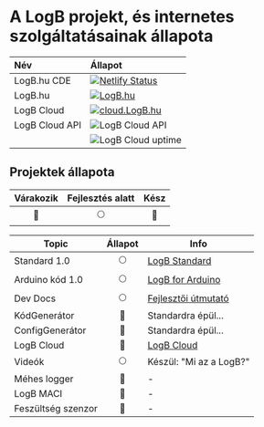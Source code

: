 # A LogB projekt, és internetes szolgáltatásainak állapota

| Név            | Állapot                                                                                                                                                                  |
| :------------- | :----------------------------------------------------------------------------------------------------------------------------------------------------------------------- |
| LogB.hu CDE    | [![Netlify Status](https://api.netlify.com/api/v1/badges/44c85e3a-d9e6-4de0-87f5-bdd676049de0/deploy-status)](https://app.netlify.com/sites/logb/deploys) |
| LogB.hu        | [![LogB.hu](https://img.shields.io/website/https/logb.hu.svg?down_message=OFFLINE&label=LogB.hu&up_message=ONLINE)](https://LogB.hu)                                     |
| LogB Cloud     | [![cloud.LogB.hu](https://img.shields.io/website/https/cloud.logb.hu.svg?down_message=OFFLINE&label=cloud.LogB.hu&up_message=ONLINE)](https://cloud.LogB.hu)             |
| LogB Cloud API | ![LogB Cloud API](https://img.shields.io/uptimerobot/status/m782142910-e7c15f1ef2796d794be9a706.svg?label=LogB%20Cloud%20API)                                            |
|                | ![LogB Cloud uptime](https://img.shields.io/uptimerobot/ratio/m782142910-e7c15f1ef2796d794be9a706.svg?label=Cloud%20API%20uptime)                                        |

## Projektek állapota

|  Várakozik   | Fejlesztés alatt |       Kész       |
| :----------: | :--------------: | :--------------: |
| :red_circle: |   :full_moon:    | :deciduous_tree: |

| Topic                                       |     Állapot      | Info                                                             |
| ------------------------------------------- | :--------------: | ---------------------------------------------------------------- |
| Standard 1.0                                |   :full_moon:    | [LogB Standard](/guide.md#logb-standard)                         |
| Arduino kód 1.0                             |   :full_moon:    | [LogB for Arduino](/guide.mda-logb-arduino-s-keretrendszere)     |
| Dev Docs                                    |   :full_moon:    | [Fejlesztői útmutató](/guide.md#a-logb-arduino-s-keretrendszere) |
| KódGenerátor                                |   :red_circle:   | Standardra épül...                                               |
| ConfigGenerátor                             |   :red_circle:   | Standardra épül...                                               |
| LogB Cloud <Badge text="Beta" type="warn"/> | :deciduous_tree: | [LogB Cloud](https://cloud.logb.hu)                              |
| Videók                                      |   :full_moon:    | Készül: "Mi az a LogB?"                                          |
| Méhes logger                                |   :red_circle:   | -                                                                |
| LogB MACI                                   |   :red_circle:   | -                                                                |
| Feszültség szenzor                          |   :red_circle:   | -                                                                |
